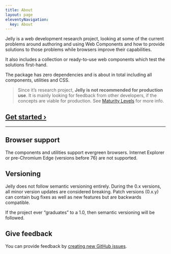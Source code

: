 ```yaml
---
title: About
layout: page
eleventyNavigation:
  key: About
---
```


Jelly is a web development research project, looking at some of the current problems around authoring and using Web Components and how to provide solutions to those problems while browsers improve their capabilities.

It also includes a collection or ready-to-use web components which test the solutions first-hand.

The package has zero dependencies and is about <module-size></module-size> in total including all components, utilities and CSS.

> Since it’s research project, **Jelly is not recommended for production use**. It is mainly looking for feedback from other developers, if the concepts are viable for production. See [Maturity Levels](/maturity) for more info.

## [Get started ›](/howto)

---

## Browser support
The components and utilities support evergreen browsers. Internet Explorer or pre-Chromium Edge (versions before 76) are not supported.

## Versioning

Jelly does not follow semantic versioning entirely. During the 0.x versions, all minor version updates are considered breaking. Patch versions (0.x.y) can contain bug fixes as well as new features but are backwards compatible.

If the project ever “graduates” to a 1.0, then semantic versioning will be followed.

## Give feedback

You can provide feedback by [creating new GitHub issues](https://github.com/jouni/jelly/issues/new).
